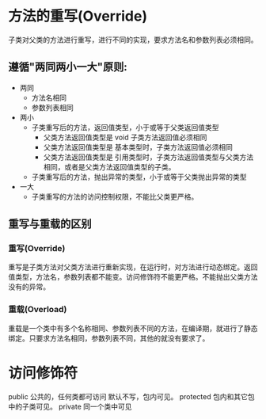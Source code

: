 # 方法的重写(Override)

子类对父类的方法进行重写，进行不同的实现，要求方法名和参数列表必须相同。

## 遵循"两同两小一大"原则:

- 两同
    + 方法名相同
    + 参数列表相同
- 两小
    + 子类重写后的方法，返回值类型，小于或等于父类返回值类型
        * 父类方法返回值类型是 void 子类方法返回值必须相同
        * 父类方法返回值类型是 基本类型时，子类方法返回值必须相同
        * 父类方法返回值类型是 引用类型时，子类方法返回值类型与父类方法相同，或者是父类方法返回值类型的子类。
    + 子类重写后的方法，抛出异常的类型，小于或等于父类抛出异常的类型
- 一大
    + 子类重写的方法的访问控制权限，不能比父类更严格。

## 重写与重载的区别

### 重写(Override)

重写是子类方法对父类方法进行重新实现，在运行时，对方法进行动态绑定。返回值类型，方法名，参数列表都不能变。访问修饰符不能更严格。不能抛出父类方法没有的异常。


### 重载(Overload)

重载是一个类中有多个名称相同、参数列表不同的方法，在编译期，就进行了静态绑定。只要求方法名相同，参数列表不同，其他的就没有要求了。


# 访问修饰符

public 公共的，任何类都可访问
默认不写，包内可见。
protected 包内和其它包中的子类可见。
private 同一个类中可见